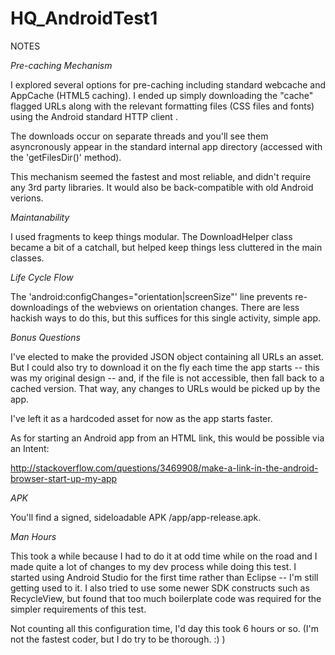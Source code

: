 # HQ_AndroidTest1

NOTES

*Pre-caching Mechanism*

I explored several options for pre-caching including standard webcache and AppCache (HTML5 caching). I ended up simply downloading the "cache" flagged URLs along with the relevant formatting files (CSS files and fonts) using the Android standard HTTP client .

The downloads occur on separate threads and you'll see them asyncronously appear in the standard internal app directory (accessed with the 'getFilesDir()' method).

This mechanism seemed the fastest and most reliable, and didn't require any 3rd party libraries. It would also be back-compatible with old Android verions.

*Maintanability*

I used fragments to keep things modular. The DownloadHelper class became a bit of a catchall, but helped keep things less cluttered in the main classes.

*Life Cycle Flow*

The 'android:configChanges="orientation|screenSize"' line prevents re-downloadings of the webviews on orientation changes. There are less hackish ways to do this, but this suffices for this single activity, simple app.

*Bonus Questions*

I've elected to make the provided JSON object containing all URLs an asset. But I could also try to download it on the fly each time the app starts -- this was my original design -- and, if the file is not accessible, then fall back to a cached version. That way, any changes to URLs would be picked up by the app.

I've left it as a hardcoded asset for now as the app starts faster.

As for starting an Android app from an HTML link, this would be possible via an Intent:

http://stackoverflow.com/questions/3469908/make-a-link-in-the-android-browser-start-up-my-app

*APK*

You'll find a signed, sideloadable APK /app/app-release.apk.

*Man Hours*

This took a while because I had to do it at odd time while on the road and I made quite a lot of changes to my dev process while doing this test. I started using Android Studio for the first time rather than Eclipse -- I'm still getting used to it. I also tried to use some newer SDK constructs such as RecycleView, but found that too much boilerplate code was required for the simpler requirements of this test. 

Not counting all this configuration time, I'd day this took 6 hours or so. (I'm not the fastest coder, but I do try to be thorough. :) )
